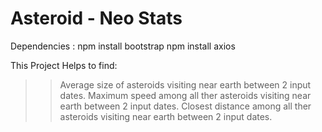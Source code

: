 # Asteroid - Neo Stats

Dependencies :
npm install bootstrap
npm install axios

This Project Helps to find:
>> Average size of asteroids visiting near earth between 2 input dates.
>> Maximum speed among all ther asteroids visiting near earth between 2 input dates.
>> Closest distance among all ther asteroids visiting near earth between 2 input dates.
